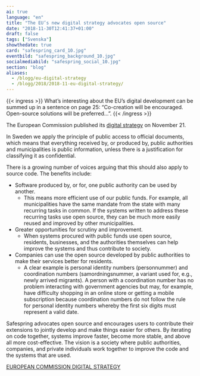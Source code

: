 ```yaml
---
ai: true
language: "en"
title: "The EU’s new digital strategy advocates open source"
date: "2018-11-30T12:41:37+01:00"
draft: false
tags: ["Svenska"]
showthedate: true
card: "safespring_card_10.jpg"
eventbild: "safespring_background_10.jpg"
socialmediabild: "safespring_social_10.jpg"
section: "blog"
aliases:
  - /blogg/eu-digital-strategy
  - /blogg/2018/2018-11-eu-digital-strategy/
---
```

{{< ingress >}}
What’s interesting about the EU’s digital development can be summed up in a sentence on page 25: “Co-creation will be encouraged. Open-source solutions will be preferred...”.
{{< /ingress >}}

The European Commission published its [digital strategy][strategi] on November 21.

In Sweden we apply the principle of public access to official documents, which means that everything received by, or produced by, public authorities and municipalities is public information, unless there is a justification for classifying it as confidential.

There is a growing number of voices arguing that this should also apply to source code. The benefits include:

- Software produced by, or for, one public authority can be used by another.
  - This means more efficient use of our public funds. For example, all municipalities have the same mandate from the state with many recurring tasks in common. If the systems written to address these recurring tasks use open source, they can be much more easily reused and improved by other municipalities.
- Greater opportunities for scrutiny and improvement.
  - When systems procured with public funds use open source, residents, businesses, and the authorities themselves can help improve the systems and thus contribute to society.
- Companies can use the open source developed by public authorities to make their services better for residents.
  - A clear example is personal identity numbers (personnummer) and coordination numbers (samordningsnummer, a variant used for, e.g., newly arrived migrants). A person with a coordination number has no problem interacting with government agencies but may, for example, have difficulty shopping in an online store or getting a mobile subscription because coordination numbers do not follow the rule for personal identity numbers whereby the first six digits must represent a valid date.

Safespring advocates open source and encourages users to contribute their extensions to jointly develop and make things easier for others. By iterating on code together, systems improve faster, become more stable, and above all more cost-effective. The vision is a society where public authorities, companies, and private individuals work together to improve the code and the systems that are used.

<a href="https://ec.europa.eu/info/sites/info/files/strategy/decision-making_process/documents/ec_digitalstrategy_en.pdf" id="text-button">EUROPEAN COMMISSION DIGITAL STRATEGY</a>

[strategi]: https://ec.europa.eu/info/sites/info/files/strategy/decision-making_process/documents/ec_digitalstrategy_en.pdf